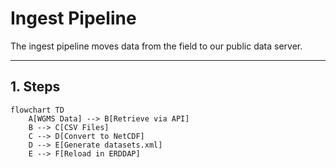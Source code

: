 # Ingest Pipeline

The ingest pipeline moves data from the field to our public data server.

---

## 1. Steps

```mermaid
flowchart TD
    A[WGMS Data] --> B[Retrieve via API]
    B --> C[CSV Files]
    C --> D[Convert to NetCDF]
    D --> E[Generate datasets.xml]
    E --> F[Reload in ERDDAP]

